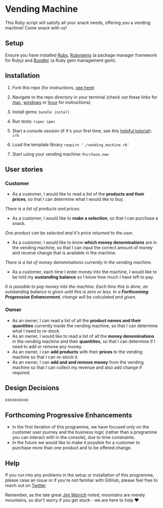 # Vending Machine

This Ruby script will satisfy all your snack needs, offering you a vending machine! Come snack with us!

## Setup 

Ensure you have installed [Ruby](https://www.ruby-lang.org/en/downloads/), [Rubygems](https://rubygems.org/pages/download) (a package manager framework for Ruby) and [Bundler](https://bundler.io/) (a Ruby gem management gem).

## Installation 
1. Fork this repo (for instructions, [see here](https://help.github.com/en/articles/fork-a-repo))

1. Navigate to the repo directory in your terminal (check out these links for [mac](https://www.imore.com/how-use-terminal-mac-when-you-have-no-idea-where-start), [windows](https://www.lifewire.com/command-prompt-2625840) or [linux](https://www.howtogeek.com/140679/beginner-geek-how-to-start-using-the-linux-terminal/) for instructions)

1. Install gems: ```bundle install```

1. Run tests: ```rspec spec```

1. Start a console session (if it's your first time, see this [helpful tutorial](https://www.digitalocean.com/community/tutorials/how-to-use-irb-to-explore-ruby)): ```irb```

1. Load the template library ```require './vending_machine.rb'```

1. Start using your vending machine: ```Purchase.new```

## User stories

### Customer
* As a customer, I would like to read a list of the **products and their prices**, so that I can determine what I would like to buy. 

*There is a list of products and prices.*
* As a customer, I would like to **make a selection**, so that I can purchase a snack. 

*One product can be selected and it's price returned to the user.*
* As a customer, I would like to know **which money denominations** are in the vending machine, so that I can input the correct amount of money and receive change that is available in the machine. 

*There is a list of money denominations currently in the vending machine.*
* As a customer, each time I enter money into the machine, I would like to be told my **oustanding balance** so I know how much I have left to pay. 

*It is possible to pay money into the machine. Each time this is done, an outstanding balance is given until this is zero or less. In a **Forthcoming Progressive Enhancement**, change will be calculated and given.*

### Owner
* As an owner, I can read a list of all the **product names and their quantities** currently inside the vending machine, so that I can determine what I need to re-stock.
* As an owner, I would like to read a list of all the **money denominations** in the vending machine and their **quantities**, so that I can determine if I need to add or remove any money.
* As an owner, I can **add products** with their **prices** to the vending machine so that I can re-stock it.
* As an owner, I can **add and and remove money** from the vending machine so that I can collect my revenue and also add change if required.

## Design Decisions
xxxxxxxxxx

## Forthcoming Progressive Enhancements
* In the first iteration of this programme, we have focused only on the customer user journey and the business logic (rather than a programme you can interact with in the console), due to time constraints.
* In the future we would like to make it possible for a customer to purchase more than one product and to be offered change.

## Help
If you run into any problems in the setup or installation of this programme, please raise an issue or if you're not familiar with GitHub, please feel free to reach out on [Twitter](https://twitter.com/a_adewusi). 

Remember, as the late great [Jim Weirich](https://github.com/benlangfeld/ruby-koans/blob/master/README.rdoc) noted, mountains are merely mountains, so don't worry if you get stuck - we are here to help :heart:
